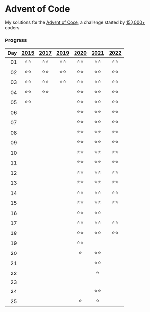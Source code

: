 # Advent of Code

My solutions for the [Advent of Code](https://adventofcode.com), a challenge started by [150,000+](https://adventofcode.com/2021/stats) coders

### Progress
|Day|[2015](https://adventofcode.com/2015)|[2017](https://adventofcode.com/2017)|[2019](https://adventofcode.com/2019)|[2020](https://adventofcode.com/2020)|[2021](https://adventofcode.com/2021)|[2022](https://adventofcode.com/2022)|
|--:| :---: | :---: | :---: | :---: | :---: | :---: |
01|:star::star:|:star::star:|:star::star:|:star::star:|:star::star:|:star::star:
02|:star::star:|:star::star:|:star::star:|:star::star:|:star::star:|:star::star:
03|:star::star:|:star::star:|:star::star:|:star::star:|:star::star:|:star::star:
04|:star::star:|:star::star:||:star::star:|:star::star:|:star::star:
05|:star::star:|||:star::star:|:star::star:|:star::star:
06||||:star::star:|:star::star:|:star::star:
07||||:star::star:|:star::star:|:star::star:
08||||:star::star:|:star::star:|:star::star:
09||||:star::star:|:star::star:|:star::star:
10||||:star::star:|:star::star:|:star::star:
11||||:star::star:|:star::star:|:star::star:
12||||:star::star:|:star::star:|:star::star:
13||||:star::star:|:star::star:|:star::star:
14||||:star::star:|:star::star:|:star::star:
15||||:star::star:|:star::star:|:star::star:
16||||:star::star:|:star::star:|
17||||:star::star:|:star::star:|:star::star:
18||||:star::star:|:star::star:|:star::star:
19||||:star::star:||
20||||:star:|:star::star:|
21|||||:star::star:|
22|||||:star:|
23||||||
24|||||:star::star:|
25||||:star:|:star:|

